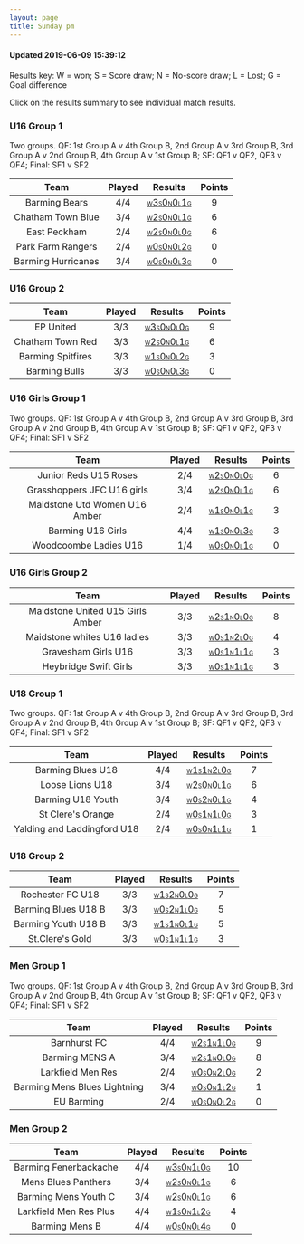 ```yaml
---
layout: page
title: Sunday pm
---
```


#### Updated 2019-06-09 15:39:12 

Results key: W = won; S = Score draw; N = No-score draw; L = Lost; G = Goal difference

Click on the results summary to see individual match results.


### U16 Group 1
 Two groups. QF: 1st Group A v 4th Group B, 2nd Group A v 3rd Group B, 3rd Group A v 2nd Group B, 4th Group A v 1st Group B; SF: QF1 v QF2, QF3 v QF4; Final: SF1 v SF2

|        Team        | Played |                                                                                Results                                                                                | Points |
|:------------------:|:------:|:---------------------------------------------------------------------------------------------------------------------------------------------------------------------:|:------:|
|   Barming Bears    |  4/4   |   <a href="teamres/Barming-Bears.html"><font size="1">W</font>3<font size="1">S</font>0<font size="1">N</font>0<font size="1">L</font>1<font size="1">G</font></a>    |   9    |
| Chatham Town Blue  |  3/4   | <a href="teamres/Chatham-Town-Blue.html"><font size="1">W</font>2<font size="1">S</font>0<font size="1">N</font>0<font size="1">L</font>1<font size="1">G</font></a>  |   6    |
|    East Peckham    |  2/4   |   <a href="teamres/East-Peckham-.html"><font size="1">W</font>2<font size="1">S</font>0<font size="1">N</font>0<font size="1">L</font>0<font size="1">G</font></a>    |   6    |
| Park Farm Rangers  |  2/4   | <a href="teamres/Park-Farm-Rangers.html"><font size="1">W</font>0<font size="1">S</font>0<font size="1">N</font>0<font size="1">L</font>2<font size="1">G</font></a>  |   0    |
| Barming Hurricanes |  3/4   | <a href="teamres/Barming-Hurricanes.html"><font size="1">W</font>0<font size="1">S</font>0<font size="1">N</font>0<font size="1">L</font>3<font size="1">G</font></a> |   0    |


### U16 Group 2

|       Team        | Played |                                                                               Results                                                                                | Points |
|:-----------------:|:------:|:--------------------------------------------------------------------------------------------------------------------------------------------------------------------:|:------:|
|     EP United     |  3/3   |     <a href="teamres/EP-United.html"><font size="1">W</font>3<font size="1">S</font>0<font size="1">N</font>0<font size="1">L</font>0<font size="1">G</font></a>     |   9    |
| Chatham Town Red  |  3/3   | <a href="teamres/Chatham-Town-Red.html"><font size="1">W</font>2<font size="1">S</font>0<font size="1">N</font>0<font size="1">L</font>1<font size="1">G</font></a>  |   6    |
| Barming Spitfires |  3/3   | <a href="teamres/Barming-Spitfires.html"><font size="1">W</font>1<font size="1">S</font>0<font size="1">N</font>0<font size="1">L</font>2<font size="1">G</font></a> |   3    |
|   Barming Bulls   |  3/3   |   <a href="teamres/Barming-Bulls.html"><font size="1">W</font>0<font size="1">S</font>0<font size="1">N</font>0<font size="1">L</font>3<font size="1">G</font></a>   |   0    |


### U16 Girls Group 1
 Two groups. QF: 1st Group A v 4th Group B, 2nd Group A v 3rd Group B, 3rd Group A v 2nd Group B, 4th Group A v 1st Group B; SF: QF1 v QF2, QF3 v QF4; Final: SF1 v SF2

|             Team              | Played |                                                                                     Results                                                                                      | Points |
|:-----------------------------:|:------:|:--------------------------------------------------------------------------------------------------------------------------------------------------------------------------------:|:------:|
|     Junior Reds U15 Roses     |  2/4   |     <a href="teamres/Junior-Reds-U15-Roses.html"><font size="1">W</font>2<font size="1">S</font>0<font size="1">N</font>0<font size="1">L</font>0<font size="1">G</font></a>     |   6    |
|  Grasshoppers JFC U16 girls   |  3/4   |  <a href="teamres/Grasshoppers-JFC-U16-girls.html"><font size="1">W</font>2<font size="1">S</font>0<font size="1">N</font>0<font size="1">L</font>1<font size="1">G</font></a>   |   6    |
| Maidstone Utd Women U16 Amber |  2/4   | <a href="teamres/Maidstone-Utd-Women-U16-Amber.html"><font size="1">W</font>1<font size="1">S</font>0<font size="1">N</font>0<font size="1">L</font>1<font size="1">G</font></a> |   3    |
|       Barming U16 Girls       |  4/4   |      <a href="teamres/Barming-U16-Girls-.html"><font size="1">W</font>1<font size="1">S</font>0<font size="1">N</font>0<font size="1">L</font>3<font size="1">G</font></a>       |   3    |
|     Woodcoombe Ladies U16     |  1/4   |     <a href="teamres/Woodcoombe-Ladies-U16.html"><font size="1">W</font>0<font size="1">S</font>0<font size="1">N</font>0<font size="1">L</font>1<font size="1">G</font></a>     |   0    |


### U16 Girls Group 2

|               Team               | Played |                                                                                       Results                                                                                       | Points |
|:--------------------------------:|:------:|:-----------------------------------------------------------------------------------------------------------------------------------------------------------------------------------:|:------:|
| Maidstone United U15 Girls Amber |  3/3   | <a href="teamres/Maidstone-United-U15-Girls-Amber.html"><font size="1">W</font>2<font size="1">S</font>1<font size="1">N</font>0<font size="1">L</font>0<font size="1">G</font></a> |   8    |
|   Maidstone whites U16 ladies    |  3/3   |   <a href="teamres/Maidstone-whites-U16-ladies.html"><font size="1">W</font>0<font size="1">S</font>1<font size="1">N</font>2<font size="1">L</font>0<font size="1">G</font></a>    |   4    |
|       Gravesham Girls U16        |  3/3   |       <a href="teamres/Gravesham-Girls-U16.html"><font size="1">W</font>0<font size="1">S</font>1<font size="1">N</font>1<font size="1">L</font>1<font size="1">G</font></a>        |   3    |
|      Heybridge Swift Girls       |  3/3   |      <a href="teamres/Heybridge-Swift-Girls.html"><font size="1">W</font>0<font size="1">S</font>1<font size="1">N</font>1<font size="1">L</font>1<font size="1">G</font></a>       |   3    |


### U18 Group 1
 Two groups. QF: 1st Group A v 4th Group B, 2nd Group A v 3rd Group B, 3rd Group A v 2nd Group B, 4th Group A v 1st Group B; SF: QF1 v QF2, QF3 v QF4; Final: SF1 v SF2

|            Team             | Played |                                                                                    Results                                                                                     | Points |
|:---------------------------:|:------:|:------------------------------------------------------------------------------------------------------------------------------------------------------------------------------:|:------:|
|      Barming Blues U18      |  4/4   |      <a href="teamres/Barming-Blues-U18.html"><font size="1">W</font>1<font size="1">S</font>1<font size="1">N</font>2<font size="1">L</font>0<font size="1">G</font></a>      |   7    |
|       Loose Lions U18       |  3/4   |       <a href="teamres/Loose-Lions-U18.html"><font size="1">W</font>2<font size="1">S</font>0<font size="1">N</font>0<font size="1">L</font>1<font size="1">G</font></a>       |   6    |
|      Barming U18 Youth      |  3/4   |      <a href="teamres/Barming-U18-Youth.html"><font size="1">W</font>0<font size="1">S</font>2<font size="1">N</font>0<font size="1">L</font>1<font size="1">G</font></a>      |   4    |
|      St Clere's Orange      |  2/4   |      <a href="teamres/St-Clere's-Orange.html"><font size="1">W</font>0<font size="1">S</font>1<font size="1">N</font>1<font size="1">L</font>0<font size="1">G</font></a>      |   3    |
| Yalding and Laddingford U18 |  2/4   | <a href="teamres/Yalding-and-Laddingford-U18.html"><font size="1">W</font>0<font size="1">S</font>0<font size="1">N</font>1<font size="1">L</font>1<font size="1">G</font></a> |   1    |


### U18 Group 2

|        Team         | Played |                                                                                Results                                                                                 | Points |
|:-------------------:|:------:|:----------------------------------------------------------------------------------------------------------------------------------------------------------------------:|:------:|
|  Rochester FC U18   |  3/3   |  <a href="teamres/Rochester-FC-U18.html"><font size="1">W</font>1<font size="1">S</font>2<font size="1">N</font>0<font size="1">L</font>0<font size="1">G</font></a>   |   7    |
| Barming Blues U18 B |  3/3   | <a href="teamres/Barming-Blues-U18-B.html"><font size="1">W</font>0<font size="1">S</font>2<font size="1">N</font>1<font size="1">L</font>0<font size="1">G</font></a> |   5    |
| Barming Youth U18 B |  3/3   | <a href="teamres/Barming-Youth-U18-B.html"><font size="1">W</font>1<font size="1">S</font>1<font size="1">N</font>0<font size="1">L</font>1<font size="1">G</font></a> |   5    |
|   St.Clere's Gold   |  3/3   |   <a href="teamres/St.Clere's-Gold.html"><font size="1">W</font>0<font size="1">S</font>1<font size="1">N</font>1<font size="1">L</font>1<font size="1">G</font></a>   |   3    |


### Men Group 1
 Two groups. QF: 1st Group A v 4th Group B, 2nd Group A v 3rd Group B, 3rd Group A v 2nd Group B, 4th Group A v 1st Group B; SF: QF1 v QF2, QF3 v QF4; Final: SF1 v SF2

|             Team             | Played |                                                                                     Results                                                                                      | Points |
|:----------------------------:|:------:|:--------------------------------------------------------------------------------------------------------------------------------------------------------------------------------:|:------:|
|         Barnhurst FC         |  4/4   |         <a href="teamres/Barnhurst-FC.html"><font size="1">W</font>2<font size="1">S</font>1<font size="1">N</font>1<font size="1">L</font>0<font size="1">G</font></a>          |   9    |
|        Barming MENS A        |  3/4   |        <a href="teamres/Barming-MENS-A.html"><font size="1">W</font>2<font size="1">S</font>1<font size="1">N</font>0<font size="1">L</font>0<font size="1">G</font></a>         |   8    |
|      Larkfield Men Res       |  2/4   |       <a href="teamres/Larkfield-Men-Res.html"><font size="1">W</font>0<font size="1">S</font>0<font size="1">N</font>2<font size="1">L</font>0<font size="1">G</font></a>       |   2    |
| Barming Mens Blues Lightning |  3/4   | <a href="teamres/Barming-Mens-Blues-Lightning-.html"><font size="1">W</font>0<font size="1">S</font>0<font size="1">N</font>1<font size="1">L</font>2<font size="1">G</font></a> |   1    |
|          EU Barming          |  2/4   |          <a href="teamres/EU-Barming.html"><font size="1">W</font>0<font size="1">S</font>0<font size="1">N</font>0<font size="1">L</font>2<font size="1">G</font></a>           |   0    |


### Men Group 2

|          Team          | Played |                                                                                  Results                                                                                  | Points |
|:----------------------:|:------:|:-------------------------------------------------------------------------------------------------------------------------------------------------------------------------:|:------:|
| Barming Fenerbackache  |  4/4   | <a href="teamres/Barming-Fenerbackache.html"><font size="1">W</font>3<font size="1">S</font>0<font size="1">N</font>1<font size="1">L</font>0<font size="1">G</font></a>  |   10   |
|  Mens Blues Panthers   |  3/4   |  <a href="teamres/Mens-Blues-Panthers.html"><font size="1">W</font>2<font size="1">S</font>0<font size="1">N</font>0<font size="1">L</font>1<font size="1">G</font></a>   |   6    |
|  Barming Mens Youth C  |  3/4   |  <a href="teamres/Barming-Mens-Youth-C.html"><font size="1">W</font>2<font size="1">S</font>0<font size="1">N</font>0<font size="1">L</font>1<font size="1">G</font></a>  |   6    |
| Larkfield Men Res Plus |  4/4   | <a href="teamres/Larkfield-Men-Res-Plus.html"><font size="1">W</font>1<font size="1">S</font>0<font size="1">N</font>1<font size="1">L</font>2<font size="1">G</font></a> |   4    |
|     Barming Mens B     |  4/4   |     <a href="teamres/Barming-Mens-B.html"><font size="1">W</font>0<font size="1">S</font>0<font size="1">N</font>0<font size="1">L</font>4<font size="1">G</font></a>     |   0    |



<br /><br /><br />